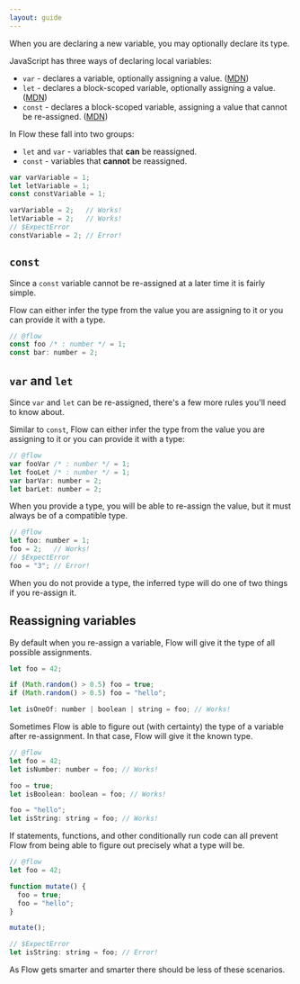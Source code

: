 ```yaml
---
layout: guide
---
```


When you are declaring a new variable, you may optionally declare its type.

JavaScript has three ways of declaring local variables:

- `var` - declares a variable, optionally assigning a value.
  ([MDN](https://developer.mozilla.org/en-US/docs/Web/JavaScript/Reference/Statements/var))
- `let` - declares a block-scoped variable, optionally assigning a value.
  ([MDN](https://developer.mozilla.org/en-US/docs/Web/JavaScript/Reference/Statements/let))
- `const` - declares a block-scoped variable, assigning a value that cannot be re-assigned.
  ([MDN](https://developer.mozilla.org/en-US/docs/Web/JavaScript/Reference/Statements/const))

In Flow these fall into two groups:

- `let` and `var` - variables that **can** be reassigned.
- `const` - variables that **cannot** be reassigned.

```js
var varVariable = 1;
let letVariable = 1;
const constVariable = 1;

varVariable = 2;   // Works!
letVariable = 2;   // Works!
// $ExpectError
constVariable = 2; // Error!
```

## `const` <a class="toc" id="toc-const" href="#toc-const"></a>

Since a `const` variable cannot be re-assigned at a later time it is fairly
simple.

Flow can either infer the type from the value you are assigning to it or you
can provide it with a type.

```js
// @flow
const foo /* : number */ = 1;
const bar: number = 2;
```

## `var` and `let` <a class="toc" id="toc-var-and-let" href="#toc-var-and-let"></a>

Since `var` and `let` can be re-assigned, there's a few more rules you'll need
to know about.

Similar to `const`, Flow can either infer the type from the value you are
assigning to it or you can provide it with a type:

```js
// @flow
var fooVar /* : number */ = 1;
let fooLet /* : number */ = 1;
var barVar: number = 2;
let barLet: number = 2;
```

When you provide a type, you will be able to re-assign the value, but it must
always be of a compatible type.

```js
// @flow
let foo: number = 1;
foo = 2;   // Works!
// $ExpectError
foo = "3"; // Error!
```

When you do not provide a type, the inferred type will do one of two things if
you re-assign it.

## Reassigning variables <a class="toc" id="toc-reassigning-variables" href="#toc-reassigning-variables"></a>

By default when you re-assign a variable, Flow will give it the type of all
possible assignments.

```js
let foo = 42;

if (Math.random() > 0.5) foo = true;
if (Math.random() > 0.5) foo = "hello";

let isOneOf: number | boolean | string = foo; // Works!
```

Sometimes Flow is able to figure out (with certainty) the type of a variable
after re-assignment. In that case, Flow will give it the known type.

```js
// @flow
let foo = 42;
let isNumber: number = foo; // Works!

foo = true;
let isBoolean: boolean = foo; // Works!

foo = "hello";
let isString: string = foo; // Works!
```

If statements, functions, and other conditionally run code can all prevent Flow
from being able to figure out precisely what a type will be.

```js
// @flow
let foo = 42;

function mutate() {
  foo = true;
  foo = "hello";
}

mutate();

// $ExpectError
let isString: string = foo; // Error!
```

As Flow gets smarter and smarter there should be less of these scenarios.
